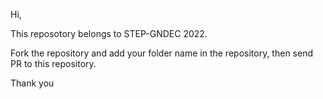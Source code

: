 Hi, 

This reposotory belongs to STEP-GNDEC 2022. 

Fork the repository and add your folder name in the repository, then send PR to this repository. 

Thank you
